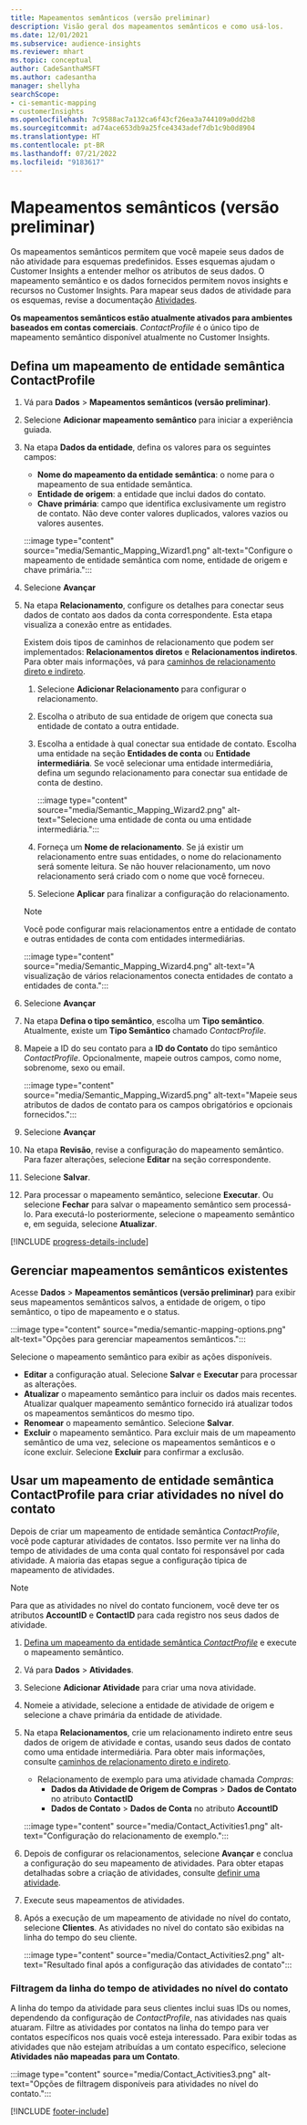 ```yaml
---
title: Mapeamentos semânticos (versão preliminar)
description: Visão geral dos mapeamentos semânticos e como usá-los.
ms.date: 12/01/2021
ms.subservice: audience-insights
ms.reviewer: mhart
ms.topic: conceptual
author: CadeSanthaMSFT
ms.author: cadesantha
manager: shellyha
searchScope:
- ci-semantic-mapping
- customerInsights
ms.openlocfilehash: 7c9588ac7a132ca6f43cf26ea3a744109a0dd2b8
ms.sourcegitcommit: ad74ace653db9a25fce4343adef7db1c9b0d8904
ms.translationtype: HT
ms.contentlocale: pt-BR
ms.lasthandoff: 07/21/2022
ms.locfileid: "9183617"
---
```

# <a name="semantic-mappings-preview"></a>Mapeamentos semânticos (versão preliminar)

Os mapeamentos semânticos permitem que você mapeie seus dados de não atividade para esquemas predefinidos. Esses esquemas ajudam o Customer Insights a entender melhor os atributos de seus dados. O mapeamento semântico e os dados fornecidos permitem novos insights e recursos no Customer Insights. Para mapear seus dados de atividade para os esquemas, revise a documentação [Atividades](activities.md).

**Os mapeamentos semânticos estão atualmente ativados para ambientes baseados em contas comerciais**. *ContactProfile* é o único tipo de mapeamento semântico disponível atualmente no Customer Insights.

## <a name="define-a-contactprofile-semantic-entity-mapping"></a>Defina um mapeamento de entidade semântica ContactProfile

1. Vá para **Dados** > **Mapeamentos semânticos (versão preliminar)**.

1. Selecione **Adicionar mapeamento semântico** para iniciar a experiência guiada.

1. Na etapa **Dados da entidade**, defina os valores para os seguintes campos:

   - **Nome do mapeamento da entidade semântica**: o nome para o mapeamento de sua entidade semântica.
   - **Entidade de origem**: a entidade que inclui dados do contato.
   - **Chave primária**: campo que identifica exclusivamente um registro de contato. Não deve conter valores duplicados, valores vazios ou valores ausentes.

   :::image type="content" source="media/Semantic_Mapping_Wizard1.png" alt-text="Configure o mapeamento de entidade semântica com nome, entidade de origem e chave primária.":::

1. Selecione **Avançar**

1. Na etapa **Relacionamento**, configure os detalhes para conectar seus dados de contato aos dados da conta correspondente. Esta etapa visualiza a conexão entre as entidades.  

   Existem dois tipos de caminhos de relacionamento que podem ser implementados: **Relacionamentos diretos** e **Relacionamentos indiretos**. Para obter mais informações, vá para [caminhos de relacionamento direto e indireto](relationships.md#relationship-paths).

   1. Selecione **Adicionar Relacionamento** para configurar o relacionamento.
   1. Escolha o atributo de sua entidade de origem que conecta sua entidade de contato a outra entidade.
   1. Escolha a entidade à qual conectar sua entidade de contato. Escolha uma entidade na seção **Entidades de conta** ou **Entidade intermediária**. Se você selecionar uma entidade intermediária, defina um segundo relacionamento para conectar sua entidade de conta de destino.

      :::image type="content" source="media/Semantic_Mapping_Wizard2.png" alt-text="Selecione uma entidade de conta ou uma entidade intermediária.":::

   1. Forneça um **Nome de relacionamento**. Se já existir um relacionamento entre suas entidades, o nome do relacionamento será somente leitura. Se não houver relacionamento, um novo relacionamento será criado com o nome que você forneceu.
   1. Selecione **Aplicar** para finalizar a configuração do relacionamento.

   > [!NOTE]
   > Você pode configurar mais relacionamentos entre a entidade de contato e outras entidades de conta com entidades intermediárias.
   
     :::image type="content" source="media/Semantic_Mapping_Wizard4.png" alt-text="A visualização de vários relacionamentos conecta entidades de contato a entidades de conta.":::

1. Selecione **Avançar**

1. Na etapa **Defina o tipo semântico**, escolha um **Tipo semântico**. Atualmente, existe um **Tipo Semântico** chamado *ContactProfile*.

1. Mapeie a ID do seu contato para a **ID do Contato** do tipo semântico *ContactProfile*. Opcionalmente, mapeie outros campos, como nome, sobrenome, sexo ou email.

   :::image type="content" source="media/Semantic_Mapping_Wizard5.png" alt-text="Mapeie seus atributos de dados de contato para os campos obrigatórios e opcionais fornecidos.":::

1. Selecione **Avançar**

1. Na etapa **Revisão**, revise a configuração do mapeamento semântico. Para fazer alterações, selecione **Editar** na seção correspondente.

1. Selecione **Salvar**.

1. Para processar o mapeamento semântico, selecione **Executar**. Ou selecione **Fechar** para salvar o mapeamento semântico sem processá-lo. Para executá-lo posteriormente, selecione o mapeamento semântico e, em seguida, selecione **Atualizar**.

[!INCLUDE [progress-details-include](includes/progress-details-pane.md)]

## <a name="manage-existing-semantic-mappings"></a>Gerenciar mapeamentos semânticos existentes

Acesse **Dados** > **Mapeamentos semânticos (versão preliminar)** para exibir seus mapeamentos semânticos salvos, a entidade de origem, o tipo semântico, o tipo de mapeamento e o status.

:::image type="content" source="media/semantic-mapping-options.png" alt-text="Opções para gerenciar mapeamentos semânticos.":::

Selecione o mapeamento semântico para exibir as ações disponíveis.
- **Editar** a configuração atual. Selecione **Salvar** e **Executar** para processar as alterações.
- **Atualizar** o mapeamento semântico para incluir os dados mais recentes. Atualizar qualquer mapeamento semântico fornecido irá atualizar todos os mapeamentos semânticos do mesmo tipo.
- **Renomear** o mapeamento semântico. Selecione **Salvar**.
- **Excluir** o mapeamento semântico. Para excluir mais de um mapeamento semântico de uma vez, selecione os mapeamentos semânticos e o ícone excluir. Selecione **Excluir** para confirmar a exclusão.

## <a name="use-a-contactprofile-semantic-entity-mapping-to-create-contact-level-activities"></a>Usar um mapeamento de entidade semântica ContactProfile para criar atividades no nível do contato

Depois de criar um mapeamento de entidade semântica *ContactProfile*, você pode capturar atividades de contatos. Isso permite ver na linha do tempo de atividades de uma conta qual contato foi responsável por cada atividade. A maioria das etapas segue a configuração típica de mapeamento de atividades.

   > [!NOTE]
   > Para que as atividades no nível do contato funcionem, você deve ter os atributos **AccountID** e **ContactID** para cada registro nos seus dados de atividade.

1. [Defina um mapeamento da entidade semântica *ContactProfile*](#define-a-contactprofile-semantic-entity-mapping) e execute o mapeamento semântico.

1. Vá para **Dados** > **Atividades**.

1. Selecione **Adicionar Atividade** para criar uma nova atividade.

1. Nomeie a atividade, selecione a entidade de atividade de origem e selecione a chave primária da entidade de atividade.

1. Na etapa **Relacionamentos**, crie um relacionamento indireto entre seus dados de origem de atividade e contas, usando seus dados de contato como uma entidade intermediária. Para obter mais informações, consulte [caminhos de relacionamento direto e indireto](relationships.md#relationship-paths).
   - Relacionamento de exemplo para uma atividade chamada *Compras*:
      - **Dados da Atividade de Origem de Compras** > **Dados de Contato** no atributo **ContactID**
      - **Dados de Contato** > **Dados de Conta** no atributo **AccountID**

   :::image type="content" source="media/Contact_Activities1.png" alt-text="Configuração do relacionamento de exemplo.":::

1. Depois de configurar os relacionamentos, selecione **Avançar** e conclua a configuração do seu mapeamento de atividades. Para obter etapas detalhadas sobre a criação de atividades, consulte [definir uma atividade](activities.md).

1. Execute seus mapeamentos de atividades.

1. Após a execução de um mapeamento de atividade no nível do contato, selecione **Clientes**. As atividades no nível do contato são exibidas na linha do tempo do seu cliente.

   :::image type="content" source="media/Contact_Activities2.png" alt-text="Resultado final após a configuração das atividades de contato":::

### <a name="contact-level-activity-timeline-filtering"></a>Filtragem da linha do tempo de atividades no nível do contato

A linha do tempo da atividade para seus clientes inclui suas IDs ou nomes, dependendo da configuração de *ContactProfile*, nas atividades nas quais atuaram. Filtre as atividades por contatos na linha do tempo para ver contatos específicos nos quais você esteja interessado. Para exibir todas as atividades que não estejam atribuídas a um contato específico, selecione **Atividades não mapeadas para um Contato**.

:::image type="content" source="media/Contact_Activities3.png" alt-text="Opções de filtragem disponíveis para atividades no nível do contato.":::

[!INCLUDE [footer-include](includes/footer-banner.md)]
